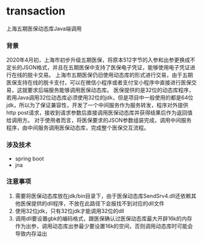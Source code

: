 # transaction
上海五期医保动态库Java端调用
### 背景
2020年4月初，上海市初步升级五期医保，将原本512字节的入参和出参更换成不定长的JSON格式，并且在五期医保中支持了医保电子凭证，能够使用电子凭证进行在线的脱卡交易。
上海市五期医保仍旧使用动态库的形式进行交易，由于五期医保支持在线的脱卡支付，可以在微信小程序或者支付宝小程序中直接进行医保交易，这就要求后端服务能够调用医保动态库。
医保提供的是32位的动态库程序，若用Java调用32位动态库必须使用32位的jdk，但是项目中一般使用的都是64位jdk，所以为了保证兼容性，开发了一个中间服务作为服务转发，程序对外提供http post请求，接收到请求参数后直接调用医保动态库并获得结果后作为返回值给调用方。
对于使用者而言，将医保要求的JSON参数组装完成，调用中间服务程序，由中间服务调用医保动态库，完成整个医保交互流程。

### 涉及技术
* spring boot
* jna

### 注意事项
1. 需要将医保动态库放在jdk/bin目录下，由于医保动态库SendSrv4.dll还依赖其他医保提供的dll程序，不放在此路径下会报找不到对应的dll文件
2. 使用32位jdk，只有32位jdk才能调用32位的dll
3. 调用dll要设置gbk的编码格式，跟医保确认过医保动态库最大开辟16k的内存作为出参，调用动态库出参最少要设置16k的空间，否则调用动态库时可能会导致内存溢出